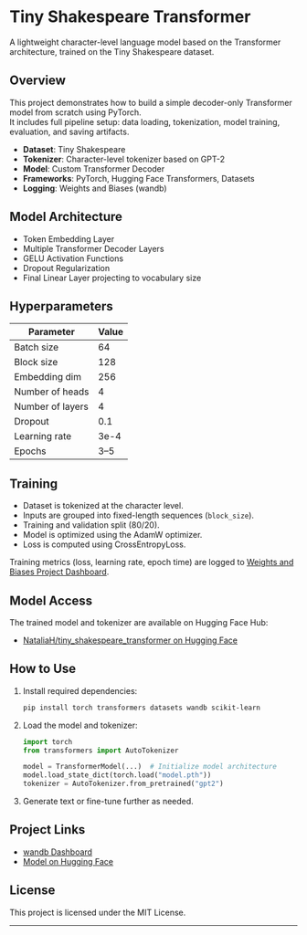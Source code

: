 # Tiny Shakespeare Transformer

A lightweight character-level language model based on the Transformer architecture, trained on the Tiny Shakespeare dataset.

## Overview

This project demonstrates how to build a simple decoder-only Transformer model from scratch using PyTorch.  
It includes full pipeline setup: data loading, tokenization, model training, evaluation, and saving artifacts.

- **Dataset**: Tiny Shakespeare
- **Tokenizer**: Character-level tokenizer based on GPT-2
- **Model**: Custom Transformer Decoder
- **Frameworks**: PyTorch, Hugging Face Transformers, Datasets
- **Logging**: Weights and Biases (wandb)

## Model Architecture

- Token Embedding Layer
- Multiple Transformer Decoder Layers
- GELU Activation Functions
- Dropout Regularization
- Final Linear Layer projecting to vocabulary size

## Hyperparameters

| Parameter        | Value  |
|------------------|--------|
| Batch size       | 64     |
| Block size       | 128    |
| Embedding dim    | 256    |
| Number of heads  | 4      |
| Number of layers | 4      |
| Dropout          | 0.1    |
| Learning rate    | 3e-4   |
| Epochs           | 3–5    |

## Training

- Dataset is tokenized at the character level.
- Inputs are grouped into fixed-length sequences (`block_size`).
- Training and validation split (80/20).
- Model is optimized using the AdamW optimizer.
- Loss is computed using CrossEntropyLoss.

Training metrics (loss, learning rate, epoch time) are logged to [Weights and Biases Project Dashboard](https://wandb.ai/honcharova-de-hannover/LanguageModel_Project?nw=nwuserhoncharovade).

## Model Access

The trained model and tokenizer are available on Hugging Face Hub:

- [NataliaH/tiny_shakespeare_transformer on Hugging Face](https://huggingface.co/NataliaH/tiny_shakespeare_transformer)

## How to Use

1. Install required dependencies:

    ```bash
    pip install torch transformers datasets wandb scikit-learn
    ```

2. Load the model and tokenizer:

    ```python
    import torch
    from transformers import AutoTokenizer

    model = TransformerModel(...)  # Initialize model architecture
    model.load_state_dict(torch.load("model.pth"))
    tokenizer = AutoTokenizer.from_pretrained("gpt2")
    ```

3. Generate text or fine-tune further as needed.

## Project Links

- [wandb Dashboard](https://wandb.ai/honcharova-de-hannover/LanguageModel_Project?nw=nwuserhoncharovade)
- [Model on Hugging Face](https://huggingface.co/NataliaH/tiny_shakespeare_transformer)

## License

This project is licensed under the MIT License.

---
